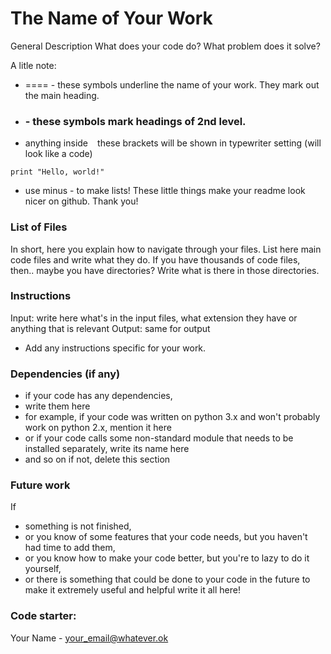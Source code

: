 The Name of Your Work
===================================================================

General Description
What does your code do? What problem does it solve? 

A litle note: 
- ==== - these symbols underline the name of your work. They mark out the main heading.
- ###  - these symbols mark headings of 2nd level. 
- anything inside ``` ``` these brackets will be shown in typewriter setting (will look like a code)
``` 
print "Hello, world!" 
``` 
- use minus - to make lists!
These little things make your readme look nicer on github. Thank you!


### List of Files

In short, here you explain how to navigate through your files.
List here main code files and write what they do. 
If you have thousands of code files, then..  maybe you have directories? Write what is there in those directories.


### Instructions

Input: write here what's in the input files, what extension they have or anything that is relevant
Output: same for output
+ Add any instructions specific for your work.


### Dependencies (if any)

- if your code has any dependencies, 
- write them here
- for example, if your code was written on python 3.x and won't probably work on python 2.x, mention it here
- or if your code calls some non-standard module that needs to be installed separately, write its name here
- and so on 
if not, delete this section

### Future work

If 
- something is not finished, 
- or you know of some features that your code needs, but you haven't had time to add them, 
- or you know how to make your code better, but you're to lazy to do it yourself, 
- or there is something that could be done to your code in the future to make it extremely useful and helpful
write it all here!

### Code starter:
Your Name - your_email@whatever.ok
